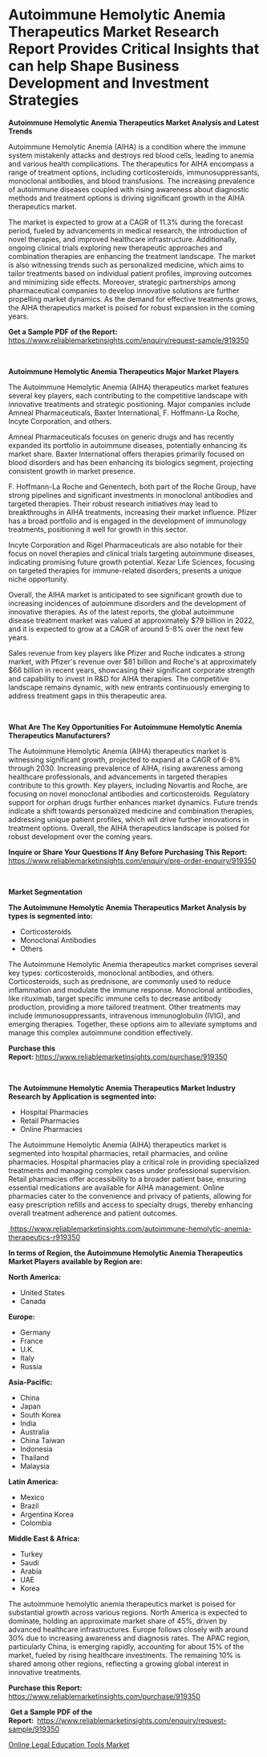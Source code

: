 <p><h1>Autoimmune Hemolytic Anemia Therapeutics Market Research Report Provides Critical Insights that can help Shape Business Development and Investment Strategies</h1></p><p><strong>Autoimmune Hemolytic Anemia Therapeutics Market Analysis and Latest Trends</strong></p>
<p><p>Autoimmune Hemolytic Anemia (AIHA) is a condition where the immune system mistakenly attacks and destroys red blood cells, leading to anemia and various health complications. The therapeutics for AIHA encompass a range of treatment options, including corticosteroids, immunosuppressants, monoclonal antibodies, and blood transfusions. The increasing prevalence of autoimmune diseases coupled with rising awareness about diagnostic methods and treatment options is driving significant growth in the AIHA therapeutics market.</p><p>The market is expected to grow at a CAGR of 11.3% during the forecast period, fueled by advancements in medical research, the introduction of novel therapies, and improved healthcare infrastructure. Additionally, ongoing clinical trials exploring new therapeutic approaches and combination therapies are enhancing the treatment landscape. The market is also witnessing trends such as personalized medicine, which aims to tailor treatments based on individual patient profiles, improving outcomes and minimizing side effects. Moreover, strategic partnerships among pharmaceutical companies to develop innovative solutions are further propelling market dynamics. As the demand for effective treatments grows, the AIHA therapeutics market is poised for robust expansion in the coming years.</p></p>
<p><strong>Get a Sample PDF of the Report:&nbsp;</strong> <a href="https://www.reliablemarketinsights.com/enquiry/request-sample/919350?utm_campaign=2982&utm_medium=2&utm_source=Github&utm_content=ia&utm_term=07032025&utm_id=autoimmune-hemolytic-anemia-therapeutics">https://www.reliablemarketinsights.com/enquiry/request-sample/919350</a></p>
<p>&nbsp;</p>
<p><strong>Autoimmune Hemolytic Anemia Therapeutics Major Market Players</strong></p>
<p><p>The Autoimmune Hemolytic Anemia (AIHA) therapeutics market features several key players, each contributing to the competitive landscape with innovative treatments and strategic positioning. Major companies include Amneal Pharmaceuticals, Baxter International, F. Hoffmann-La Roche, Incyte Corporation, and others.</p><p>Amneal Pharmaceuticals focuses on generic drugs and has recently expanded its portfolio in autoimmune diseases, potentially enhancing its market share. Baxter International offers therapies primarily focused on blood disorders and has been enhancing its biologics segment, projecting consistent growth in market presence.</p><p>F. Hoffmann-La Roche and Genentech, both part of the Roche Group, have strong pipelines and significant investments in monoclonal antibodies and targeted therapies. Their robust research initiatives may lead to breakthroughs in AIHA treatments, increasing their market influence. Pfizer has a broad portfolio and is engaged in the development of immunology treatments, positioning it well for growth in this sector.</p><p>Incyte Corporation and Rigel Pharmaceuticals are also notable for their focus on novel therapies and clinical trials targeting autoimmune diseases, indicating promising future growth potential. Kezar Life Sciences, focusing on targeted therapies for immune-related disorders, presents a unique niche opportunity.</p><p>Overall, the AIHA market is anticipated to see significant growth due to increasing incidences of autoimmune disorders and the development of innovative therapies. As of the latest reports, the global autoimmune disease treatment market was valued at approximately $79 billion in 2022, and it is expected to grow at a CAGR of around 5-8% over the next few years.</p><p>Sales revenue from key players like Pfizer and Roche indicates a strong market, with Pfizer's revenue over $81 billion and Roche's at approximately $66 billion in recent years, showcasing their significant corporate strength and capability to invest in R&D for AIHA therapies. The competitive landscape remains dynamic, with new entrants continuously emerging to address treatment gaps in this therapeutic area.</p></p>
<p>&nbsp;</p>
<p><strong>What Are The Key Opportunities For Autoimmune Hemolytic Anemia Therapeutics Manufacturers?</strong></p>
<p><p>The Autoimmune Hemolytic Anemia (AIHA) therapeutics market is witnessing significant growth, projected to expand at a CAGR of 6-8% through 2030. Increasing prevalence of AIHA, rising awareness among healthcare professionals, and advancements in targeted therapies contribute to this growth. Key players, including Novartis and Roche, are focusing on novel monoclonal antibodies and corticosteroids. Regulatory support for orphan drugs further enhances market dynamics. Future trends indicate a shift towards personalized medicine and combination therapies, addressing unique patient profiles, which will drive further innovations in treatment options. Overall, the AIHA therapeutics landscape is poised for robust development over the coming years.</p></p>
<p><strong>Inquire or Share Your Questions If Any Before Purchasing This Report:</strong> <a href="https://www.reliablemarketinsights.com/enquiry/pre-order-enquiry/919350?utm_campaign=2982&utm_medium=2&utm_source=Github&utm_content=ia&utm_term=07032025&utm_id=autoimmune-hemolytic-anemia-therapeutics">https://www.reliablemarketinsights.com/enquiry/pre-order-enquiry/919350</a></p>
<p>&nbsp;</p>
<p><strong>Market Segmentation</strong></p>
<p><strong>The Autoimmune Hemolytic Anemia Therapeutics Market Analysis by types is segmented into:</strong></p>
<p><ul><li>Corticosteroids</li><li>Monoclonal Antibodies</li><li>Others</li></ul></p>
<p><p>The Autoimmune Hemolytic Anemia therapeutics market comprises several key types: corticosteroids, monoclonal antibodies, and others. Corticosteroids, such as prednisone, are commonly used to reduce inflammation and modulate the immune response. Monoclonal antibodies, like rituximab, target specific immune cells to decrease antibody production, providing a more tailored treatment. Other treatments may include immunosuppressants, intravenous immunoglobulin (IVIG), and emerging therapies. Together, these options aim to alleviate symptoms and manage this complex autoimmune condition effectively.</p></p>
<p><strong>Purchase this Report:&nbsp;</strong><a href="https://www.reliablemarketinsights.com/purchase/919350?utm_campaign=2982&utm_medium=2&utm_source=Github&utm_content=ia&utm_term=07032025&utm_id=autoimmune-hemolytic-anemia-therapeutics">https://www.reliablemarketinsights.com/purchase/919350</a></p>
<p>&nbsp;</p>
<p><strong>The Autoimmune Hemolytic Anemia Therapeutics Market Industry Research by Application is segmented into:</strong></p>
<p><ul><li>Hospital Pharmacies</li><li>Retail Pharmacies</li><li>Online Pharmacies</li></ul></p>
<p><p>The Autoimmune Hemolytic Anemia (AIHA) therapeutics market is segmented into hospital pharmacies, retail pharmacies, and online pharmacies. Hospital pharmacies play a critical role in providing specialized treatments and managing complex cases under professional supervision. Retail pharmacies offer accessibility to a broader patient base, ensuring essential medications are available for AIHA management. Online pharmacies cater to the convenience and privacy of patients, allowing for easy prescription refills and access to specialty drugs, thereby enhancing overall treatment adherence and patient outcomes.</p></p>
<p><a href="https://www.reliablemarketinsights.com/autoimmune-hemolytic-anemia-therapeutics-r919350?utm_campaign=2982&utm_medium=2&utm_source=Github&utm_content=ia&utm_term=07032025&utm_id=autoimmune-hemolytic-anemia-therapeutics">&nbsp;https://www.reliablemarketinsights.com/autoimmune-hemolytic-anemia-therapeutics-r919350</a></p>
<p><strong>In terms of Region, the Autoimmune Hemolytic Anemia Therapeutics Market Players available by Region are:</strong></p>
<p>
    <p> <strong> North America: </strong>
        <ul>
            <li>United States</li>
            <li>Canada</li>
        </ul>
        </p> 
    <p> <strong> Europe: </strong>
        <ul>
            <li>Germany</li>
            <li>France</li>
            <li>U.K.</li>
            <li>Italy</li>
            <li>Russia</li>
        </ul>
        </p> 
    <p> <strong> Asia-Pacific: </strong>
        <ul>
            <li>China</li>
            <li>Japan</li>
            <li>South Korea</li>
            <li>India</li>
            <li>Australia</li>
            <li>China Taiwan</li>
            <li>Indonesia</li>
            <li>Thailand</li>
            <li>Malaysia</li>
        </ul>
        </p> 
    <p> <strong> Latin America: </strong>
        <ul>
            <li>Mexico</li>
            <li>Brazil</li>
            <li>Argentina Korea</li>
            <li>Colombia</li>
        </ul>
        </p> 
    <p> <strong> Middle East & Africa: </strong>
        <ul>
            <li>Turkey</li>
            <li>Saudi</li>
            <li>Arabia</li>
            <li>UAE</li>
            <li>Korea</li>
        </ul>
    </p>
    </p>
<p><p>The autoimmune hemolytic anemia therapeutics market is poised for substantial growth across various regions. North America is expected to dominate, holding an approximate market share of 45%, driven by advanced healthcare infrastructures. Europe follows closely with around 30% due to increasing awareness and diagnosis rates. The APAC region, particularly China, is emerging rapidly, accounting for about 15% of the market, fueled by rising healthcare investments. The remaining 10% is shared among other regions, reflecting a growing global interest in innovative treatments.</p></p>
<p><strong>Purchase this Report: </strong><a href="https://www.reliablemarketinsights.com/purchase/919350?utm_campaign=2982&utm_medium=2&utm_source=Github&utm_content=ia&utm_term=07032025&utm_id=autoimmune-hemolytic-anemia-therapeutics">https://www.reliablemarketinsights.com/purchase/919350</a></p>
<p>&nbsp;<strong>Get a Sample PDF of the Report:&nbsp;&nbsp;</strong><a href="https://www.reliablemarketinsights.com/enquiry/request-sample/919350?utm_campaign=2982&utm_medium=2&utm_source=Github&utm_content=ia&utm_term=07032025&utm_id=autoimmune-hemolytic-anemia-therapeutics">https://www.reliablemarketinsights.com/enquiry/request-sample/919350</a></p>
<p><strong></strong></p>
<p><p><a href="https://github.com/zanoligarav/Market-Research-Report-List-1/blob/main/online-legal-education-tools-market.md?utm_campaign=2982&utm_medium=2&utm_source=Github&utm_content=ia&utm_term=07032025&utm_id=autoimmune-hemolytic-anemia-therapeutics">Online Legal Education Tools Market</a></p></p>